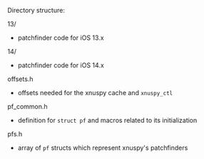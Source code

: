 Directory structure:

13/
- patchfinder code for iOS 13.x

14/
- patchfinder code for iOS 14.x

offsets.h
- offsets needed for the xnuspy cache and `xnuspy_ctl`

pf_common.h
- definition for `struct pf` and macros related to its initialization

pfs.h
- array of `pf` structs which represent xnuspy's patchfinders
